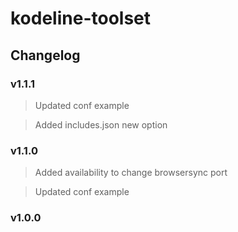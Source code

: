# kodeline-toolset

## Changelog

### v1.1.1

> Updated conf example

> Added includes.json new option

### v1.1.0

> Added availability to change browsersync port

> Updated conf example

### v1.0.0
